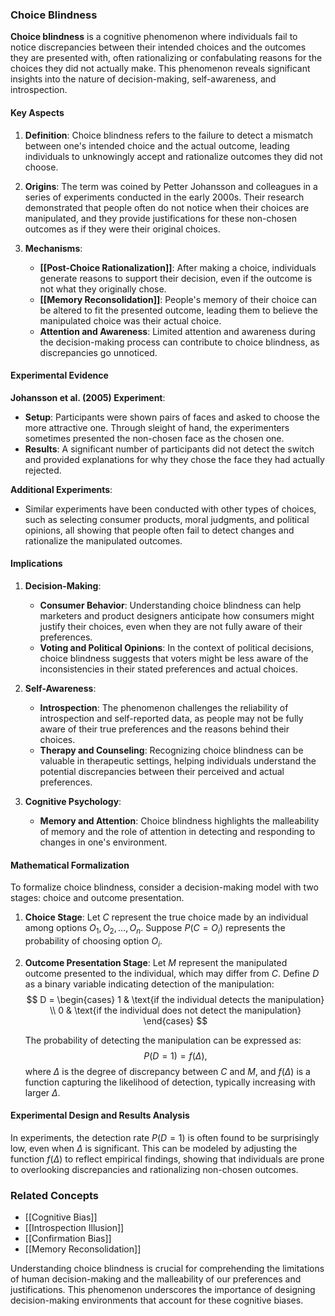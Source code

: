 ### Choice Blindness

**Choice blindness** is a cognitive phenomenon where individuals fail to notice discrepancies between their intended choices and the outcomes they are presented with, often rationalizing or confabulating reasons for the choices they did not actually make. This phenomenon reveals significant insights into the nature of decision-making, self-awareness, and introspection.

#### Key Aspects

1. **Definition**:
   Choice blindness refers to the failure to detect a mismatch between one's intended choice and the actual outcome, leading individuals to unknowingly accept and rationalize outcomes they did not choose.

2. **Origins**:
   The term was coined by Petter Johansson and colleagues in a series of experiments conducted in the early 2000s. Their research demonstrated that people often do not notice when their choices are manipulated, and they provide justifications for these non-chosen outcomes as if they were their original choices.

3. **Mechanisms**:
   - **[[Post-Choice Rationalization]]**: After making a choice, individuals generate reasons to support their decision, even if the outcome is not what they originally chose.
   - **[[Memory Reconsolidation]]**: People's memory of their choice can be altered to fit the presented outcome, leading them to believe the manipulated choice was their actual choice.
   - **Attention and Awareness**: Limited attention and awareness during the decision-making process can contribute to choice blindness, as discrepancies go unnoticed.

#### Experimental Evidence

**Johansson et al. (2005) Experiment**:
   - **Setup**: Participants were shown pairs of faces and asked to choose the more attractive one. Through sleight of hand, the experimenters sometimes presented the non-chosen face as the chosen one.
   - **Results**: A significant number of participants did not detect the switch and provided explanations for why they chose the face they had actually rejected.

**Additional Experiments**:
   - Similar experiments have been conducted with other types of choices, such as selecting consumer products, moral judgments, and political opinions, all showing that people often fail to detect changes and rationalize the manipulated outcomes.

#### Implications

1. **Decision-Making**:
   - **Consumer Behavior**: Understanding choice blindness can help marketers and product designers anticipate how consumers might justify their choices, even when they are not fully aware of their preferences.
   - **Voting and Political Opinions**: In the context of political decisions, choice blindness suggests that voters might be less aware of the inconsistencies in their stated preferences and actual choices.

2. **Self-Awareness**:
   - **Introspection**: The phenomenon challenges the reliability of introspection and self-reported data, as people may not be fully aware of their true preferences and the reasons behind their choices.
   - **Therapy and Counseling**: Recognizing choice blindness can be valuable in therapeutic settings, helping individuals understand the potential discrepancies between their perceived and actual preferences.

3. **Cognitive Psychology**:
   - **Memory and Attention**: Choice blindness highlights the malleability of memory and the role of attention in detecting and responding to changes in one's environment.

#### Mathematical Formalization

To formalize choice blindness, consider a decision-making model with two stages: choice and outcome presentation.

1. **Choice Stage**:
   Let $C$ represent the true choice made by an individual among options $O_1, O_2, \ldots, O_n$. Suppose $P(C = O_i)$ represents the probability of choosing option $O_i$.

2. **Outcome Presentation Stage**:
   Let $M$ represent the manipulated outcome presented to the individual, which may differ from $C$. Define $D$ as a binary variable indicating detection of the manipulation:
   $$
   D = 
   \begin{cases} 
   1 & \text{if the individual detects the manipulation} \\
   0 & \text{if the individual does not detect the manipulation}
   \end{cases}
   $$

   The probability of detecting the manipulation can be expressed as:
   $$
   P(D = 1) = f(\Delta),
   $$
   where $\Delta$ is the degree of discrepancy between $C$ and $M$, and $f(\Delta)$ is a function capturing the likelihood of detection, typically increasing with larger $\Delta$.

#### Experimental Design and Results Analysis

In experiments, the detection rate $P(D = 1)$ is often found to be surprisingly low, even when $\Delta$ is significant. This can be modeled by adjusting the function $f(\Delta)$ to reflect empirical findings, showing that individuals are prone to overlooking discrepancies and rationalizing non-chosen outcomes.

### Related Concepts

- [[Cognitive Bias]]
- [[Introspection Illusion]]
- [[Confirmation Bias]]
- [[Memory Reconsolidation]]

Understanding choice blindness is crucial for comprehending the limitations of human decision-making and the malleability of our preferences and justifications. This phenomenon underscores the importance of designing decision-making environments that account for these cognitive biases.